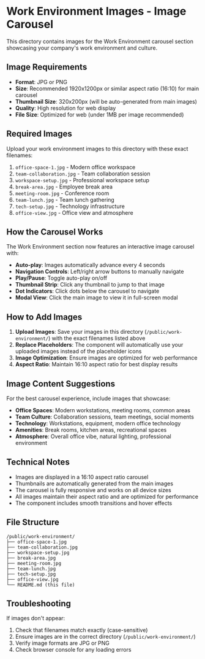 # Work Environment Images - Image Carousel

This directory contains images for the Work Environment carousel section showcasing your company's work environment and culture.

## Image Requirements

- **Format**: JPG or PNG
- **Size**: Recommended 1920x1200px or similar aspect ratio (16:10) for main carousel
- **Thumbnail Size**: 320x200px (will be auto-generated from main images)
- **Quality**: High resolution for web display
- **File Size**: Optimized for web (under 1MB per image recommended)

## Required Images

Upload your work environment images to this directory with these exact filenames:

1. `office-space-1.jpg` - Modern office workspace
2. `team-collaboration.jpg` - Team collaboration session  
3. `workspace-setup.jpg` - Professional workspace setup
4. `break-area.jpg` - Employee break area
5. `meeting-room.jpg` - Conference room
6. `team-lunch.jpg` - Team lunch gathering
7. `tech-setup.jpg` - Technology infrastructure
8. `office-view.jpg` - Office view and atmosphere

## How the Carousel Works

The Work Environment section now features an interactive image carousel with:

- **Auto-play**: Images automatically advance every 4 seconds
- **Navigation Controls**: Left/right arrow buttons to manually navigate
- **Play/Pause**: Toggle auto-play on/off
- **Thumbnail Strip**: Click any thumbnail to jump to that image
- **Dot Indicators**: Click dots below the carousel to navigate
- **Modal View**: Click the main image to view it in full-screen modal

## How to Add Images

1. **Upload Images**: Save your images in this directory (`/public/work-environment/`) with the exact filenames listed above
2. **Replace Placeholders**: The component will automatically use your uploaded images instead of the placeholder icons
3. **Image Optimization**: Ensure images are optimized for web performance
4. **Aspect Ratio**: Maintain 16:10 aspect ratio for best display results

## Image Content Suggestions

For the best carousel experience, include images that showcase:

- **Office Spaces**: Modern workstations, meeting rooms, common areas
- **Team Culture**: Collaboration sessions, team meetings, social moments
- **Technology**: Workstations, equipment, modern office technology
- **Amenities**: Break rooms, kitchen areas, recreational spaces
- **Atmosphere**: Overall office vibe, natural lighting, professional environment

## Technical Notes

- Images are displayed in a 16:10 aspect ratio carousel
- Thumbnails are automatically generated from the main images
- The carousel is fully responsive and works on all device sizes
- All images maintain their aspect ratio and are optimized for performance
- The component includes smooth transitions and hover effects

## File Structure

```
/public/work-environment/
├── office-space-1.jpg
├── team-collaboration.jpg
├── workspace-setup.jpg
├── break-area.jpg
├── meeting-room.jpg
├── team-lunch.jpg
├── tech-setup.jpg
├── office-view.jpg
└── README.md (this file)
```

## Troubleshooting

If images don't appear:
1. Check that filenames match exactly (case-sensitive)
2. Ensure images are in the correct directory (`/public/work-environment/`)
3. Verify image formats are JPG or PNG
4. Check browser console for any loading errors
